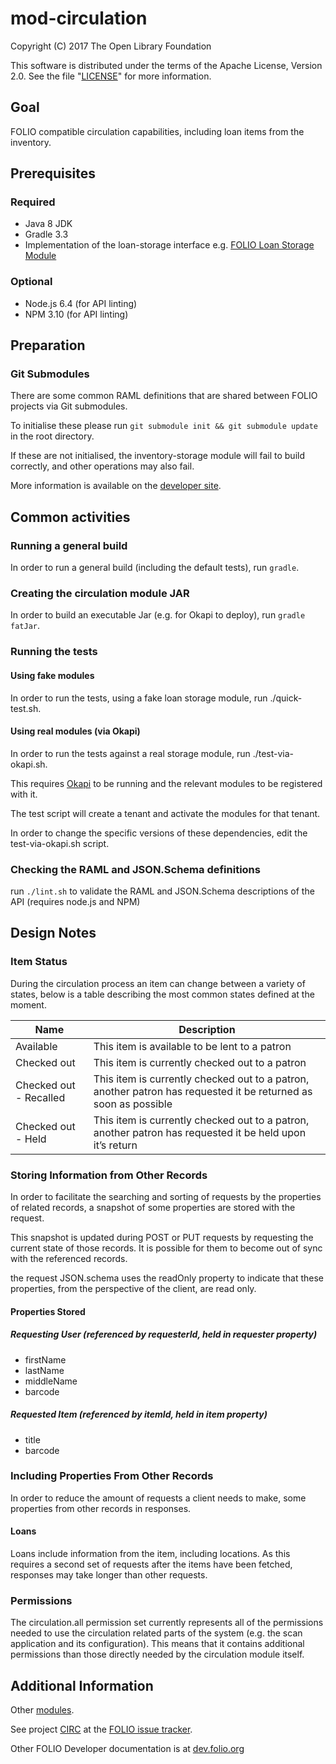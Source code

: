 # mod-circulation

Copyright (C) 2017 The Open Library Foundation

This software is distributed under the terms of the Apache License,
Version 2.0. See the file "[LICENSE](LICENSE)" for more information.

## Goal

FOLIO compatible circulation capabilities, including loan items from the inventory.

## Prerequisites

### Required

- Java 8 JDK
- Gradle 3.3
- Implementation of the loan-storage interface e.g. [FOLIO Loan Storage Module](https://github.com/folio-org/mod-loan-storage)

### Optional

- Node.js 6.4 (for API linting)
- NPM 3.10 (for API linting)

## Preparation

### Git Submodules

There are some common RAML definitions that are shared between FOLIO projects via Git submodules.

To initialise these please run `git submodule init && git submodule update` in the root directory.

If these are not initialised, the inventory-storage module will fail to build correctly, and other operations may also fail.

More information is available on the [developer site](http://dev.folio.org/doc/setup#update-git-submodules).

## Common activities

### Running a general build

In order to run a general build (including the default tests), run `gradle`.

### Creating the circulation module JAR

In order to build an executable Jar (e.g. for Okapi to deploy), run `gradle fatJar`.

### Running the tests

#### Using fake modules

In order to run the tests, using a fake loan storage module, run ./quick-test.sh.

#### Using real modules (via Okapi)

In order to run the tests against a real storage module, run ./test-via-okapi.sh.

This requires [Okapi](https://github.com/folio-org/okapi) to be running and the relevant modules to be registered with it.

The test script will create a tenant and activate the modules for that tenant.

In order to change the specific versions of these dependencies, edit the test-via-okapi.sh script.

### Checking the RAML and JSON.Schema definitions

run `./lint.sh` to validate the RAML and JSON.Schema descriptions of the API (requires node.js and NPM)

## Design Notes

### Item Status

During the circulation process an item can change between a variety of states,
below is a table describing the most common states defined at the moment.

| Name | Description |
|---|---| 
| Available | This item is available to be lent to a patron |
| Checked out | This item is currently checked out to a patron |
| Checked out - Recalled | This item is currently checked out to a patron, another patron has requested it be returned as soon as possible |
| Checked out - Held | This item is currently checked out to a patron, another patron has requested it be held upon it’s return |

### Storing Information from Other Records

In order to facilitate the searching and sorting of requests by the properties of related records, a snapshot of some properties are stored with the request.

This snapshot is updated during POST or PUT requests by requesting the current state of those records.
It is possible for them to become out of sync with the referenced records.

the request JSON.schema uses the readOnly property to indicate that these properties, from the perspective of the client, are read only.

#### Properties Stored

##### Requesting User (referenced by requesterId, held in requester property)

* firstName
* lastName
* middleName
* barcode

##### Requested Item (referenced by itemId, held in item property)

* title
* barcode

### Including Properties From Other Records

In order to reduce the amount of requests a client needs to make, some properties from other records in responses.

#### Loans

Loans include information from the item, including locations. 
As this requires a second set of requests after the items have been fetched, responses may take longer than other requests.

### Permissions

The circulation.all permission set currently represents all of the permissions needed to use the circulation related parts of the system (e.g. the scan application and its configuration). This means that it contains additional permissions than those directly needed by the circulation module itself.

## Additional Information

Other [modules](http://dev.folio.org/source-code/#server-side).

See project [CIRC](https://issues.folio.org/browse/CIRC)
at the [FOLIO issue tracker](http://dev.folio.org/community/guide-issues).

Other FOLIO Developer documentation is at [dev.folio.org](http://dev.folio.org/)

